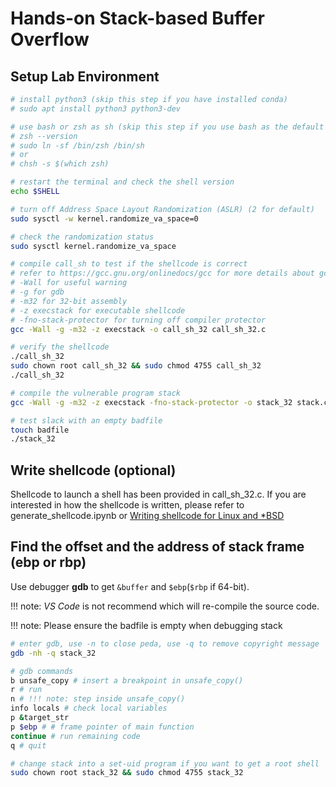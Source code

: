 # Hands-on Stack-based Buffer Overflow

## Setup Lab Environment

```bash
# install python3 (skip this step if you have installed conda)
# sudo apt install python3 python3-dev

# use bash or zsh as sh (skip this step if you use bash as the default shell)
# zsh --version
# sudo ln -sf /bin/zsh /bin/sh
# or 
# chsh -s $(which zsh)

# restart the terminal and check the shell version
echo $SHELL

# turn off Address Space Layout Randomization (ASLR) (2 for default)
sudo sysctl -w kernel.randomize_va_space=0

# check the randomization status
sudo sysctl kernel.randomize_va_space

# compile call_sh to test if the shellcode is correct
# refer to https://gcc.gnu.org/onlinedocs/gcc for more details about gcc options
# -Wall for useful warning
# -g for gdb
# -m32 for 32-bit assembly
# -z execstack for executable shellcode
# -fno-stack-protector for turning off compiler protector
gcc -Wall -g -m32 -z execstack -o call_sh_32 call_sh_32.c

# verify the shellcode
./call_sh_32
sudo chown root call_sh_32 && sudo chmod 4755 call_sh_32
./call_sh_32

# compile the vulnerable program stack
gcc -Wall -g -m32 -z execstack -fno-stack-protector -o stack_32 stack.c

# test slack with an empty badfile
touch badfile
./stack_32
```

## Write shellcode (optional)

Shellcode to launch a shell has been provided in call_sh_32.c. If you are interested in how the shellcode is written, please refer to generate_shellcode.ipynb or [Writing shellcode for Linux and \*BSD](http://www.kernel-panic.it/security/shellcode/index.html)

## Find the offset and the address of stack frame (ebp or rbp)

Use debugger **gdb** to get `&buffer` and `$ebp`(`$rbp` if 64-bit).

!!! note: _VS Code_ is not recommend which will re-compile the source code.

!!! note: Please ensure the badfile is empty when debugging stack

```bash
# enter gdb, use -n to close peda, use -q to remove copyright message
gdb -nh -q stack_32

# gdb commands
b unsafe_copy # insert a breakpoint in unsafe_copy()
r # run
n # !!! note: step inside unsafe_copy()
info locals # check local variables
p &target_str
p $ebp # # frame pointer of main function
continue # run remaining code
q # quit
```

```bash
# change stack into a set-uid program if you want to get a root shell
sudo chown root stack_32 && sudo chmod 4755 stack_32
```
